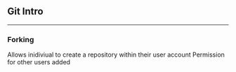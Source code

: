 ## Git Intro
***
### Forking
Allows inidiviual to create a repository within their user account
Permission for other users added



